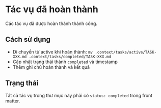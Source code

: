 # Tác vụ đã hoàn thành

Các tác vụ đã được hoàn thành thành công.

## Cách sử dụng
- Di chuyển từ active khi hoàn thành: `mv .context/tasks/active/TASK-XXX.md .context/tasks/completed/TASK-XXX.md`
- Cập nhật trạng thái thành `completed` và timestamp
- Thêm ghi chú hoàn thành và kết quả

## Trạng thái
Tất cả tác vụ trong thư mục này phải có `status: completed` trong front matter. 